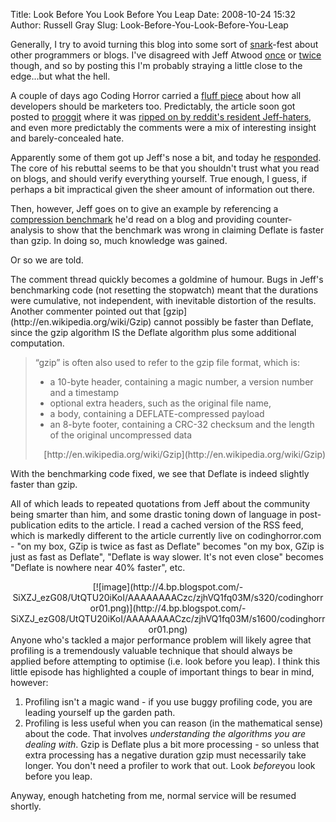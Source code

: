 Title: Look Before You Look Before You Leap
Date: 2008-10-24 15:32
Author: Russell Gray
Slug: Look-Before-You-Look-Before-You-Leap

Generally, I try to avoid turning this blog into some sort of
[snark](http://www.google.co.uk/search?q=define%3Asnark)-fest about
other programmers or blogs. I've disagreed with Jeff Atwood
[once]({filename}/Code-CAN-Be-Beautiful.md)
or
[twice]({filename}/Freedom-Zero--The-All-Or-Nothing-Fallacy.md)
though, and so by posting this I'm probably straying a little close to
the edge...but what the hell.

A couple of days ago Coding Horror carried a [fluff
piece](http://www.codinghorror.com/blog/archives/001177.html) about how
all developers should be marketers too. Predictably, the article soon
got posted to [proggit](http://www.reddit.com/r/programming/) where it
was [ripped on by reddit's resident
Jeff-haters](http://www.reddit.com/r/programming/comments/78vq3/jeff_atwood_finally_jumps_the_shark/),
and even more predictably the comments were a mix of interesting insight
and barely-concealed hate.

Apparently some of them got up Jeff's nose a bit, and today he
[responded](http://www.codinghorror.com/blog/archives/001178.html). The
core of his rebuttal seems to be that you shouldn't trust what you read
on blogs, and should verify everything yourself. True enough, I guess,
if perhaps a bit impractical given the sheer amount of information out
there.

Then, however, Jeff goes on to give an example by referencing a
[compression
benchmark](http://blog.madskristensen.dk/post/Compression-and-performance-GZip-vs-Deflate.aspx)
he'd read on a blog and providing counter-analysis to show that the
benchmark was wrong in claiming Deflate is faster than gzip. In doing
so, much knowledge was gained.

Or so we are told.

<p>
The comment thread quickly becomes a goldmine of humour. Bugs in Jeff's
benchmarking code (not resetting the stopwatch) meant that the durations
were cumulative, not independent, with inevitable distortion of the
results. Another commenter pointed out that
[gzip](http://en.wikipedia.org/wiki/Gzip) cannot possibly be faster than
Deflate, since the gzip algorithm IS the Deflate algorithm plus some
additional computation.  

> “gzip” is often also used to refer to the gzip file format, which is:
>
> -   a 10-byte header, containing a magic number, a version number and
>     a timestamp
> -   optional extra headers, such as the original file name,
> -   a body, containing a DEFLATE-compressed payload
> -   an 8-byte footer, containing a CRC-32 checksum and the length of
>     the original uncompressed data
>
> <div align="right">
> [http://en.wikipedia.org/wiki/Gzip](http://en.wikipedia.org/wiki/Gzip)
>
> </div>

With the benchmarking code fixed, we see that Deflate is indeed slightly
faster than gzip.

All of which leads to repeated quotations from Jeff about the community
being smarter than him, and some drastic toning down of language in
post-publication edits to the article. I read a cached version of the
RSS feed, which is markedly different to the article currently live on
codinghorror.com - "on my box, GZip is twice as fast as Deflate" becomes
"on my box, GZip is just as fast as Deflate", "Deflate is way slower.
It's not even close" becomes "Deflate is nowhere near 40% faster", etc.

<div class="separator" style="clear: both; text-align: center;">
[![image](http://4.bp.blogspot.com/-SiXZJ_ezG08/UtQTU20iKoI/AAAAAAAACzc/zjhVQ1fq03M/s320/codinghorror01.png)](http://4.bp.blogspot.com/-SiXZJ_ezG08/UtQTU20iKoI/AAAAAAAACzc/zjhVQ1fq03M/s1600/codinghorror01.png)

</div>
Anyone who's tackled a major performance problem will likely agree that
profiling is a tremendously valuable technique that should always be
applied before attempting to optimise (i.e. look before you leap). I
think this little episode has highlighted a couple of important things
to bear in mind, however:

1.  Profiling isn't a magic wand - if you use buggy profiling code, you
    are leading yourself up the garden path.
2.  Profiling is less useful when you can reason (in the mathematical
    sense) about the code. That involves *understanding the algorithms
    you are dealing with*. Gzip is Deflate plus a bit more processing -
    so unless that extra processing has a negative duration gzip must
    necessarily take longer. You don't need a profiler to work that out.
    Look *before*you look before you leap.

Anyway, enough hatcheting from me, normal service will be resumed
shortly.
